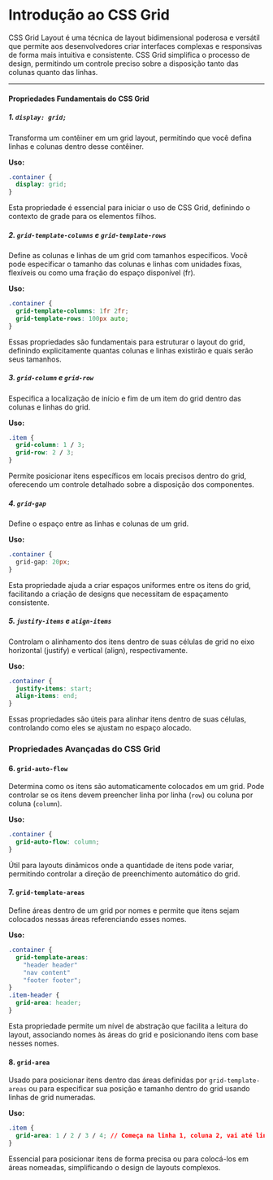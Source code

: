 # Introdução ao CSS Grid

CSS Grid Layout é uma técnica de layout bidimensional poderosa e versátil que permite aos desenvolvedores criar interfaces complexas e responsivas de forma mais intuitiva e consistente. CSS Grid simplifica o processo de design, permitindo um controle preciso sobre a disposição tanto das colunas quanto das linhas.

---

#### Propriedades Fundamentais do CSS Grid

##### 1. **`display: grid;`**
Transforma um contêiner em um grid layout, permitindo que você defina linhas e colunas dentro desse contêiner.

**Uso:**
```css
.container {
  display: grid;
}
```
Esta propriedade é essencial para iniciar o uso de CSS Grid, definindo o contexto de grade para os elementos filhos.

##### 2. **`grid-template-columns` e `grid-template-rows`**
Define as colunas e linhas de um grid com tamanhos específicos. Você pode especificar o tamanho das colunas e linhas com unidades fixas, flexíveis ou como uma fração do espaço disponível (fr).

**Uso:**

```css
.container {
  grid-template-columns: 1fr 2fr;
  grid-template-rows: 100px auto;
}
```
Essas propriedades são fundamentais para estruturar o layout do grid, definindo explicitamente quantas colunas e linhas existirão e quais serão seus tamanhos.


##### 3. **`grid-column` e `grid-row`**
Especifica a localização de início e fim de um item do grid dentro das colunas e linhas do grid.

**Uso:**
```css
.item {
  grid-column: 1 / 3;
  grid-row: 2 / 3;
}
```
Permite posicionar itens específicos em locais precisos dentro do grid, oferecendo um controle detalhado sobre a disposição dos componentes.

##### 4. **`grid-gap`**
Define o espaço entre as linhas e colunas de um grid.

**Uso:**
```css
.container {
  grid-gap: 20px;
}
```
Esta propriedade ajuda a criar espaços uniformes entre os itens do grid, facilitando a criação de designs que necessitam de espaçamento consistente.

##### 5. **`justify-items` e `align-items`**
Controlam o alinhamento dos itens dentro de suas células de grid no eixo horizontal (justify) e vertical (align), respectivamente.

**Uso:**
```css
.container {
  justify-items: start;
  align-items: end;
}
```
Essas propriedades são úteis para alinhar itens dentro de suas células, controlando como eles se ajustam no espaço alocado.

### Propriedades Avançadas do CSS Grid

#### 6. **`grid-auto-flow`**
Determina como os itens são automaticamente colocados em um grid. Pode controlar se os itens devem preencher linha por linha (`row`) ou coluna por coluna (`column`).

**Uso:**
```css
.container {
  grid-auto-flow: column;
}
```
Útil para layouts dinâmicos onde a quantidade de itens pode variar, permitindo controlar a direção de preenchimento automático do grid.

#### 7. **`grid-template-areas`**
Define áreas dentro de um grid por nomes e permite que itens sejam colocados nessas áreas referenciando esses nomes.

**Uso:**
```css
.container {
  grid-template-areas:
    "header header"
    "nav content"
    "footer footer";
}
.item-header {
  grid-area: header;
}
```
Esta propriedade permite um nível de abstração que facilita a leitura do layout, associando nomes às áreas do grid e posicionando itens com base nesses nomes.

#### 8. **`grid-area`**
Usado para posicionar itens dentro das áreas definidas por `grid-template-areas` ou para especificar sua posição e tamanho dentro do grid usando linhas de grid numeradas.

**Uso:**
```css
.item {
  grid-area: 1 / 2 / 3 / 4; // Começa na linha 1, coluna 2, vai até linha 3, coluna 4
}
```
Essencial para posicionar itens de forma precisa ou para colocá-los em áreas nomeadas, simplificando o design de layouts complexos.
